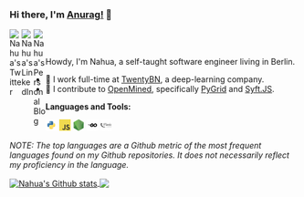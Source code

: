 ### Hi there, I'm [Anurag!](https://anuraghazra.github.io) 👋

<a href="https://twitter.com/nahuakang">
  <img align="left" alt="Nahua's Twitter" width="21px" src="https://raw.githubusercontent.com/nahuakang/nahuakang/master/assets/twitter.svg" />
</a>
<a href="https://www.linkedin.com/in/nahuakang/">
  <img align="left" alt="Nahua's LinkedIn" width="21px" src="https://raw.githubusercontent.com/nahuakang/nahuakang/master/assets/linkedin.svg" />
</a>
<a href="https://www.nahua.dev/">
  <img align="left" alt="Nahua's Personal Blog" width="21px" src="https://raw.githubusercontent.com/nahuakang/nahuakang/master/assets/hugo.svg" />
</a>

<br />
<br />

Howdy, I'm Nahua, a self-taught software engineer living in Berlin.

- 🔭 I work full-time at [TwentyBN](https://20bn.com/), a deep-learning company.
- 🌱 I contribute to [OpenMined](https://www.openmined.org/), specifically [PyGrid](https://github.com/OpenMined/PyGrid) and [Syft.JS](https://github.com/OpenMined/syft.js).

**Languages and Tools:**

<code><img height="20" src="https://raw.githubusercontent.com/github/explore/80688e429a7d4ef2fca1e82350fe8e3517d3494d/topics/python/python.png"></code>
<code><img height="20" src="https://raw.githubusercontent.com/github/explore/80688e429a7d4ef2fca1e82350fe8e3517d3494d/topics/javascript/javascript.png"></code>
<code><img height="20" src="https://raw.githubusercontent.com/github/explore/80688e429a7d4ef2fca1e82350fe8e3517d3494d/topics/nodejs/nodejs.png"></code>
<code><img height="20" src="https://raw.githubusercontent.com/github/explore/80688e429a7d4ef2fca1e82350fe8e3517d3494d/topics/go/go.png"></code>
<code><img height="20" src="https://raw.githubusercontent.com/github/explore/80688e429a7d4ef2fca1e82350fe8e3517d3494d/topics/flask/flask.png"></code>

*NOTE: The top languages are a Github metric of the most frequent languages found on my Github repositories. It does not necessarily reflect my proficiency in the language.*


<a href="https://github.com/nahuakang/github-readme-stats">
  <img align="center" src="https://github-readme-stats.nahua.vercel.app//api?username=nahuakang&show_icons=true&include_all_commits=true&theme=radical" alt="Nahua's Github stats" />
</a>
<a href="https://github.com/nahuakang/github-readme-stats">
  <img align="center" src="https://github-readme-stats.nahua.vercel.app/api/top-langs/?username=nahuakang&layout=compact&theme=radical" />
</a>
